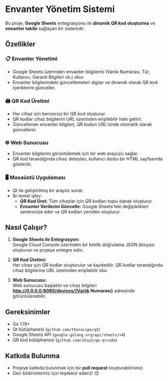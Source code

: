 # Envanter Yönetim Sistemi

Bu proje, **Google Sheets** entegrasyonu ile **dinamik QR kod oluşturma** ve **envanter takibi** sağlayan bir sistemdir.

## Özellikler

### 📋 Envanter Yönetimi
- Google Sheets üzerinden envanter bilgilerini (Varlık Numarası, Tür, Kullanıcı, Garanti Bilgileri vb.) okur.
- Envanter bilgilerindeki güncellemeleri algılar ve dinamik olarak QR kod içeriklerini günceller.

### 🖨 QR Kod Üretimi
- Her cihaz için benzersiz bir QR kod oluşturur.
- QR kodlar cihaz bilgilerini URL üzerinden erişilebilir hale getirir.
- Güncellenen envanter bilgileri, QR kodun URL'sinde otomatik olarak güncellenir.

### 🌐 Web Sunucusu
- Envanter bilgilerini görüntülemek için bir web arayüzü sağlar.
- QR kod tarandığında cihaz detayları, kullanıcı dostu bir HTML sayfasında gösterilir.

### 🖥 Masaüstü Uygulaması
- Qt ile geliştirilmiş bir arayüz sunar.
- İki temel işlev:
    - **QR Kod Üret:** Tüm cihazlar için QR kodları toplu olarak oluşturur.
    - **Envanter Verilerini Güncelle:** Google Sheets'teki değişiklikleri senkronize eder ve QR kodları yeniden oluşturur.

## Nasıl Çalışır?

1. **Google Sheets ile Entegrasyon:**  
   Google Cloud Console üzerinden bir kimlik doğrulama JSON dosyası oluşturun ve projeye entegre edin.

2. **QR Kod Üretimi:**  
   Her cihaz için QR kodlar oluşturulur ve kaydedilir. QR kodlar tarandığında cihaz bilgilerine URL üzerinden erişilebilir olur.

3. **Web Sunucusu:**  
   Web sunucusu başlatılır ve cihaz bilgileri **http://0.0.0.0:8080/devices/{Varlık Numarası}** adresinde görüntülenebilir.

## Gereksinimler

- Go 1.19+
- Qt kütüphanesi (`github.com/therecipe/qt`)
- Google Sheets API (`google.golang.org/api/sheets/v4`)
- QR kod kütüphanesi (`github.com/skip2/go-qrcode`)

## Katkıda Bulunma

- Projeye katkıda bulunmak için bir **pull request** oluşturabilirsiniz.
- Geri bildirimleriniz için teşekkür ederiz! 😊
